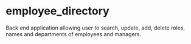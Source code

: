 # employee_directory
Back end application allowing user to search, update, add, delete roles, names and departments of employees and managers.
